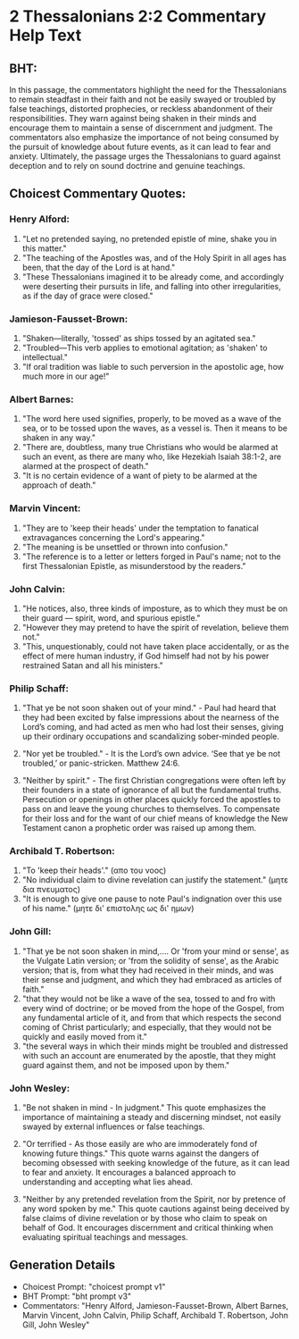 # 2 Thessalonians 2:2 Commentary Help Text

## BHT:
In this passage, the commentators highlight the need for the Thessalonians to remain steadfast in their faith and not be easily swayed or troubled by false teachings, distorted prophecies, or reckless abandonment of their responsibilities. They warn against being shaken in their minds and encourage them to maintain a sense of discernment and judgment. The commentators also emphasize the importance of not being consumed by the pursuit of knowledge about future events, as it can lead to fear and anxiety. Ultimately, the passage urges the Thessalonians to guard against deception and to rely on sound doctrine and genuine teachings.

## Choicest Commentary Quotes:
### Henry Alford:
1. "Let no pretended saying, no pretended epistle of mine, shake you in this matter."
2. "The teaching of the Apostles was, and of the Holy Spirit in all ages has been, that the day of the Lord is at hand."
3. "These Thessalonians imagined it to be already come, and accordingly were deserting their pursuits in life, and falling into other irregularities, as if the day of grace were closed."

### Jamieson-Fausset-Brown:
1. "Shaken—literally, 'tossed' as ships tossed by an agitated sea." 
2. "Troubled—This verb applies to emotional agitation; as 'shaken' to intellectual." 
3. "If oral tradition was liable to such perversion in the apostolic age, how much more in our age!"

### Albert Barnes:
1. "The word here used signifies, properly, to be moved as a wave of the sea, or to be tossed upon the waves, as a vessel is. Then it means to be shaken in any way."
2. "There are, doubtless, many true Christians who would be alarmed at such an event, as there are many who, like Hezekiah Isaiah 38:1-2, are alarmed at the prospect of death."
3. "It is no certain evidence of a want of piety to be alarmed at the approach of death."

### Marvin Vincent:
1. "They are to 'keep their heads' under the temptation to fanatical extravagances concerning the Lord's appearing." 
2. "The meaning is be unsettled or thrown into confusion." 
3. "The reference is to a letter or letters forged in Paul's name; not to the first Thessalonian Epistle, as misunderstood by the readers."

### John Calvin:
1. "He notices, also, three kinds of imposture, as to which they must be on their guard — spirit, word, and spurious epistle."
2. "However they may pretend to have the spirit of revelation, believe them not."
3. "This, unquestionably, could not have taken place accidentally, or as the effect of mere human industry, if God himself had not by his power restrained Satan and all his ministers."

### Philip Schaff:
1. "That ye be not soon shaken out of your mind." - Paul had heard that they had been excited by false impressions about the nearness of the Lord’s coming, and had acted as men who had lost their senses, giving up their ordinary occupations and scandalizing sober-minded people.

2. "Nor yet be troubled." - It is the Lord’s own advice. ‘See that ye be not troubled,’ or panic-stricken. Matthew 24:6.

3. "Neither by spirit." - The first Christian congregations were often left by their founders in a state of ignorance of all but the fundamental truths. Persecution or openings in other places quickly forced the apostles to pass on and leave the young churches to themselves. To compensate for their loss and for the want of our chief means of knowledge the New Testament canon a prophetic order was raised up among them.

### Archibald T. Robertson:
1. "To 'keep their heads'." (απο του νοος)
2. "No individual claim to divine revelation can justify the statement." (μητε δια πνευματος)
3. "It is enough to give one pause to note Paul's indignation over this use of his name." (μητε δι' επιστολης ως δι' ημων)

### John Gill:
1. "That ye be not soon shaken in mind,.... Or 'from your mind or sense', as the Vulgate Latin version; or 'from the solidity of sense', as the Arabic version; that is, from what they had received in their minds, and was their sense and judgment, and which they had embraced as articles of faith."
2. "that they would not be like a wave of the sea, tossed to and fro with every wind of doctrine; or be moved from the hope of the Gospel, from any fundamental article of it, and from that which respects the second coming of Christ particularly; and especially, that they would not be quickly and easily moved from it."
3. "the several ways in which their minds might be troubled and distressed with such an account are enumerated by the apostle, that they might guard against them, and not be imposed upon by them."

### John Wesley:
1. "Be not shaken in mind - In judgment." This quote emphasizes the importance of maintaining a steady and discerning mindset, not easily swayed by external influences or false teachings.

2. "Or terrified - As those easily are who are immoderately fond of knowing future things." This quote warns against the dangers of becoming obsessed with seeking knowledge of the future, as it can lead to fear and anxiety. It encourages a balanced approach to understanding and accepting what lies ahead.

3. "Neither by any pretended revelation from the Spirit, nor by pretence of any word spoken by me." This quote cautions against being deceived by false claims of divine revelation or by those who claim to speak on behalf of God. It encourages discernment and critical thinking when evaluating spiritual teachings and messages.


## Generation Details
- Choicest Prompt: "choicest prompt v1"
- BHT Prompt: "bht prompt v3"
- Commentators: "Henry Alford, Jamieson-Fausset-Brown, Albert Barnes, Marvin Vincent, John Calvin, Philip Schaff, Archibald T. Robertson, John Gill, John Wesley"
